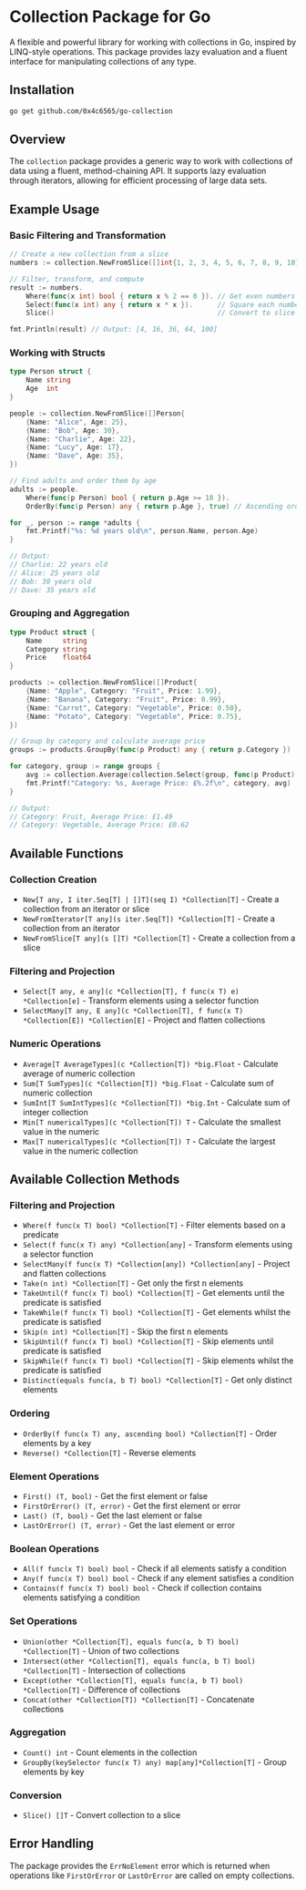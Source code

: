 # Collection Package for Go

A flexible and powerful library for working with collections in Go, inspired by LINQ-style operations. This package provides lazy evaluation and a fluent interface for manipulating collections of any type.

## Installation

```bash
go get github.com/0x4c6565/go-collection
```

## Overview

The `collection` package provides a generic way to work with collections of data using a fluent, method-chaining API. It supports lazy evaluation through iterators, allowing for efficient processing of large data sets.

## Example Usage

### Basic Filtering and Transformation

```go
// Create a new collection from a slice
numbers := collection.NewFromSlice([]int{1, 2, 3, 4, 5, 6, 7, 8, 9, 10})

// Filter, transform, and compute
result := numbers.
	Where(func(x int) bool { return x % 2 == 0 }). // Get even numbers
	Select(func(x int) any { return x * x }).      // Square each number
	Slice()                                        // Convert to slice

fmt.Println(result) // Output: [4, 16, 36, 64, 100]
```

### Working with Structs

```go
type Person struct {
	Name string
	Age  int
}

people := collection.NewFromSlice([]Person{
	{Name: "Alice", Age: 25},
	{Name: "Bob", Age: 30},
	{Name: "Charlie", Age: 22},
	{Name: "Lucy", Age: 17},
	{Name: "Dave", Age: 35},
})

// Find adults and order them by age
adults := people.
	Where(func(p Person) bool { return p.Age >= 18 }).
	OrderBy(func(p Person) any { return p.Age }, true) // Ascending order

for _, person := range *adults {
	fmt.Printf("%s: %d years old\n", person.Name, person.Age)
}

// Output:
// Charlie: 22 years old
// Alice: 25 years old
// Bob: 30 years old
// Dave: 35 years old
```

### Grouping and Aggregation

```go
type Product struct {
	Name     string
	Category string
	Price    float64
}

products := collection.NewFromSlice([]Product{
	{Name: "Apple", Category: "Fruit", Price: 1.99},
	{Name: "Banana", Category: "Fruit", Price: 0.99},
	{Name: "Carrot", Category: "Vegetable", Price: 0.50},
	{Name: "Potato", Category: "Vegetable", Price: 0.75},
})

// Group by category and calculate average price
groups := products.GroupBy(func(p Product) any { return p.Category })

for category, group := range groups {
	avg := collection.Average(collection.Select(group, func(p Product) float64 { return p.Price }))
	fmt.Printf("Category: %s, Average Price: £%.2f\n", category, avg)
}

// Output:
// Category: Fruit, Average Price: £1.49
// Category: Vegetable, Average Price: £0.62
```

## Available Functions

### Collection Creation

- `New[T any, I iter.Seq[T] | []T](seq I) *Collection[T]` - Create a collection from an iterator or slice
- `NewFromIterator[T any](s iter.Seq[T]) *Collection[T]` - Create a collection from an iterator
- `NewFromSlice[T any](s []T) *Collection[T]` - Create a collection from a slice

### Filtering and Projection

- `Select[T any, e any](c *Collection[T], f func(x T) e) *Collection[e]` - Transform elements using a selector function
- `SelectMany[T any, E any](c *Collection[T], f func(x T) *Collection[E]) *Collection[E]` - Project and flatten collections

### Numeric Operations

- `Average[T AverageTypes](c *Collection[T]) *big.Float` - Calculate average of numeric collection
- `Sum[T SumTypes](c *Collection[T]) *big.Float` - Calculate sum of numeric collection
- `SumInt[T SumIntTypes](c *Collection[T]) *big.Int` - Calculate sum of integer collection
- `Min[T numericalTypes](c *Collection[T]) T` - Calculate the smallest value in the numeric
- `Max[T numericalTypes](c *Collection[T]) T` - Calculate the largest value in the numeric collection

## Available Collection Methods

### Filtering and Projection

- `Where(f func(x T) bool) *Collection[T]` - Filter elements based on a predicate
- `Select(f func(x T) any) *Collection[any]` - Transform elements using a selector function
- `SelectMany(f func(x T) *Collection[any]) *Collection[any]` - Project and flatten collections
- `Take(n int) *Collection[T]` - Get only the first n elements
- `TakeUntil(f func(x T) bool) *Collection[T]` - Get elements until the predicate is satisfied
- `TakeWhile(f func(x T) bool) *Collection[T]` - Get elements whilst the predicate is satisfied
- `Skip(n int) *Collection[T]` - Skip the first n elements
- `SkipUntil(f func(x T) bool) *Collection[T]` - Skip elements until predicate is satisfied
- `SkipWhile(f func(x T) bool) *Collection[T]` - Skip elements whilst the predicate is satisfied
- `Distinct(equals func(a, b T) bool) *Collection[T]` - Get only distinct elements

### Ordering

- `OrderBy(f func(x T) any, ascending bool) *Collection[T]` - Order elements by a key
- `Reverse() *Collection[T]` - Reverse elements

### Element Operations

- `First() (T, bool)` - Get the first element or false
- `FirstOrError() (T, error)` - Get the first element or error
- `Last() (T, bool)` - Get the last element or false
- `LastOrError() (T, error)` - Get the last element or error

### Boolean Operations

- `All(f func(x T) bool) bool` - Check if all elements satisfy a condition
- `Any(f func(x T) bool) bool` - Check if any element satisfies a condition
- `Contains(f func(x T) bool) bool` - Check if collection contains elements satisfying a condition

### Set Operations

- `Union(other *Collection[T], equals func(a, b T) bool) *Collection[T]` - Union of two collections
- `Intersect(other *Collection[T], equals func(a, b T) bool) *Collection[T]` - Intersection of collections
- `Except(other *Collection[T], equals func(a, b T) bool) *Collection[T]` - Difference of collections
- `Concat(other *Collection[T]) *Collection[T]` - Concatenate collections

### Aggregation

- `Count() int` - Count elements in the collection
- `GroupBy(keySelector func(x T) any) map[any]*Collection[T]` - Group elements by key

### Conversion

- `Slice() []T` - Convert collection to a slice

## Error Handling

The package provides the `ErrNoElement` error which is returned when operations like `FirstOrError` or `LastOrError` are called on empty collections.
